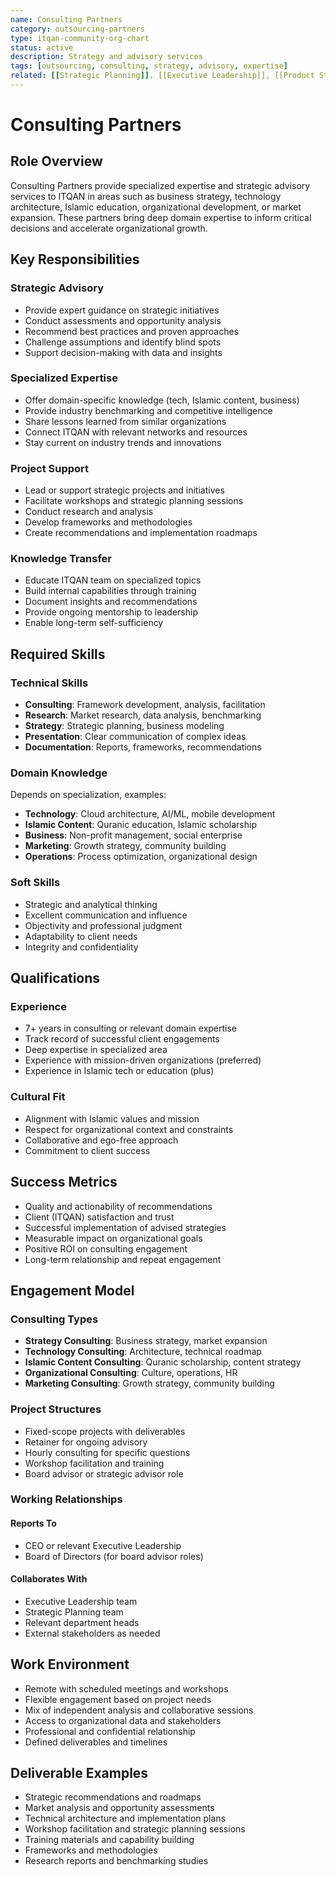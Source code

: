 ```yaml
---
name: Consulting Partners
category: outsourcing-partners
type: itqan-community-org-chart
status: active
description: Strategy and advisory services
tags: [outsourcing, consulting, strategy, advisory, expertise]
related: [[Strategic Planning]], [[Executive Leadership]], [[Product Strategy]]
---
```


# Consulting Partners

## Role Overview
Consulting Partners provide specialized expertise and strategic advisory services to ITQAN in areas such as business strategy, technology architecture, Islamic education, organizational development, or market expansion. These partners bring deep domain expertise to inform critical decisions and accelerate organizational growth.

## Key Responsibilities

### Strategic Advisory
- Provide expert guidance on strategic initiatives
- Conduct assessments and opportunity analysis
- Recommend best practices and proven approaches
- Challenge assumptions and identify blind spots
- Support decision-making with data and insights

### Specialized Expertise
- Offer domain-specific knowledge (tech, Islamic content, business)
- Provide industry benchmarking and competitive intelligence
- Share lessons learned from similar organizations
- Connect ITQAN with relevant networks and resources
- Stay current on industry trends and innovations

### Project Support
- Lead or support strategic projects and initiatives
- Facilitate workshops and strategic planning sessions
- Conduct research and analysis
- Develop frameworks and methodologies
- Create recommendations and implementation roadmaps

### Knowledge Transfer
- Educate ITQAN team on specialized topics
- Build internal capabilities through training
- Document insights and recommendations
- Provide ongoing mentorship to leadership
- Enable long-term self-sufficiency

## Required Skills

### Technical Skills
- **Consulting**: Framework development, analysis, facilitation
- **Research**: Market research, data analysis, benchmarking
- **Strategy**: Strategic planning, business modeling
- **Presentation**: Clear communication of complex ideas
- **Documentation**: Reports, frameworks, recommendations

### Domain Knowledge
Depends on specialization, examples:
- **Technology**: Cloud architecture, AI/ML, mobile development
- **Islamic Content**: Quranic education, Islamic scholarship
- **Business**: Non-profit management, social enterprise
- **Marketing**: Growth strategy, community building
- **Operations**: Process optimization, organizational design

### Soft Skills
- Strategic and analytical thinking
- Excellent communication and influence
- Objectivity and professional judgment
- Adaptability to client needs
- Integrity and confidentiality

## Qualifications

### Experience
- 7+ years in consulting or relevant domain expertise
- Track record of successful client engagements
- Deep expertise in specialized area
- Experience with mission-driven organizations (preferred)
- Experience in Islamic tech or education (plus)

### Cultural Fit
- Alignment with Islamic values and mission
- Respect for organizational context and constraints
- Collaborative and ego-free approach
- Commitment to client success

## Success Metrics
- Quality and actionability of recommendations
- Client (ITQAN) satisfaction and trust
- Successful implementation of advised strategies
- Measurable impact on organizational goals
- Positive ROI on consulting engagement
- Long-term relationship and repeat engagement

## Engagement Model

### Consulting Types
- **Strategy Consulting**: Business strategy, market expansion
- **Technology Consulting**: Architecture, technical roadmap
- **Islamic Content Consulting**: Quranic scholarship, content strategy
- **Organizational Consulting**: Culture, operations, HR
- **Marketing Consulting**: Growth strategy, community building

### Project Structures
- Fixed-scope projects with deliverables
- Retainer for ongoing advisory
- Hourly consulting for specific questions
- Workshop facilitation and training
- Board advisor or strategic advisor role

### Working Relationships

#### Reports To
- CEO or relevant Executive Leadership
- Board of Directors (for board advisor roles)

#### Collaborates With
- Executive Leadership team
- Strategic Planning team
- Relevant department heads
- External stakeholders as needed

## Work Environment
- Remote with scheduled meetings and workshops
- Flexible engagement based on project needs
- Mix of independent analysis and collaborative sessions
- Access to organizational data and stakeholders
- Professional and confidential relationship
- Defined deliverables and timelines

## Deliverable Examples
- Strategic recommendations and roadmaps
- Market analysis and opportunity assessments
- Technical architecture and implementation plans
- Workshop facilitation and strategic planning sessions
- Training materials and capability building
- Frameworks and methodologies
- Research reports and benchmarking studies